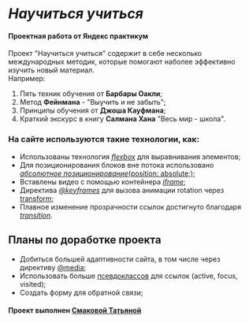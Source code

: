 # *Научиться учиться*

#### **Проектная работа** от **Яндекс практикум**  

Проект "Научиться учиться" содержит в себе несколько международных методик, которые помогают наболее эффективно изучить новый материал.  
Например:  
1. Пять техник обучения от **Барбары Оакли**;
2. Метод **Фейнмана** - "Выучить и не забыть";
3. Принципы обучения от **Джоша Кауфмана**;
4. Краткий экскурс в книгу **Салмана Хана** "Весь мир - школа".  

### На сайте используются такие технологии, как:
* Использованы технология [*flexbox*](https://developer.mozilla.org/ru/docs/Learn/CSS/CSS_layout/Flexbox) для выравнивания элементов; 
* Для позиционирования блоков вне потока использовано [*абсолютное позиционирование*(position: absolute;)](https://developer.mozilla.org/ru/docs/Web/CSS/position);
* Вставлены видео с помощью контейнера [*iframe*](https://developer.mozilla.org/ru/docs/Learn/HTML/Multimedia_and_embedding/Other_embedding_technologies);  
* Директива [*@keyframes*](https://developer.mozilla.org/en-US/docs/Web/CSS/@keyframes) для вызова анимации rotation через [transform](https://developer.mozilla.org/ru/docs/Web/CSS/transform);  
* Плавное изменение прозрачности ссылок достигнуто благодаря [*transition*](https://developer.mozilla.org/ru/docs/Web/CSS/transition).

## **Планы по доработке проекта**
* Добиться большей адаптивности сайта, в том числе через директиву [@media](https://developer.mozilla.org/ru/docs/Web/CSS/@media);  
* Использовать больше [псевдоклассов](https://developer.mozilla.org/ru/docs/Web/CSS/Pseudo-classes) для ссылок (active, focus, visited);
* Создать форму для обратной связи;

#### Проект выполнен [**Смаковой Татьяной**](https://vk.com/id221691656)
